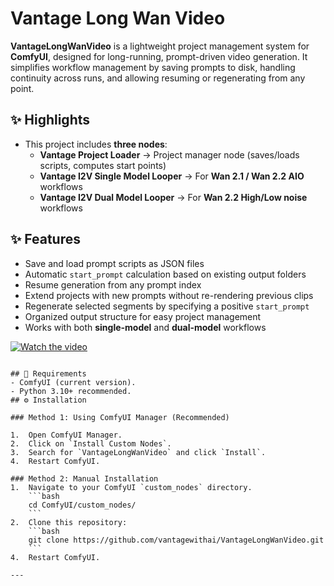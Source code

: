 
# Vantage Long Wan Video 

**VantageLongWanVideo** is a lightweight project management system for **ComfyUI**, designed for long-running, prompt-driven video generation. It simplifies workflow management by saving prompts to disk, handling continuity across runs, and allowing resuming or regenerating from any point.

## ✨ Highlights

- This project includes **three nodes**:
	 - **Vantage Project Loader** → Project manager node (saves/loads scripts, computes start points)
	 - **Vantage I2V Single Model Looper** → For **Wan 2.1 / Wan 2.2 AIO** workflows
	 - **Vantage I2V Dual Model Looper** → For **Wan 2.2 High/Low noise** workflows

## ✨ Features

-   Save and load prompt scripts as JSON files
-   Automatic `start_prompt` calculation based on existing output folders    
-   Resume generation from any prompt index    
-   Extend projects with new prompts without re-rendering previous clips    
-   Regenerate selected segments by specifying a positive `start_prompt`    
-   Organized output structure for easy project management    
-   Works with both **single-model** and **dual-model** workflows

[![Watch the video](https://github.com/vantagewithai/Vantage-HunyuanFoley/blob/main/src/example_workflows/vantage-video.png)](https://youtu.be/wC87B7rIvyQ)

```

## 🧰 Requirements
- ComfyUI (current version).
- Python 3.10+ recommended.
## ⚙️ Installation

### Method 1: Using ComfyUI Manager (Recommended)

1.  Open ComfyUI Manager.
2.  Click on `Install Custom Nodes`.
3.  Search for `VantageLongWanVideo` and click `Install`.
4.  Restart ComfyUI.

### Method 2: Manual Installation
1.  Navigate to your ComfyUI `custom_nodes` directory.
    ```bash
    cd ComfyUI/custom_nodes/
    ```
2.  Clone this repository:
    ```bash
    git clone https://github.com/vantagewithai/VantageLongWanVideo.git
    ```
4.  Restart ComfyUI.

---

